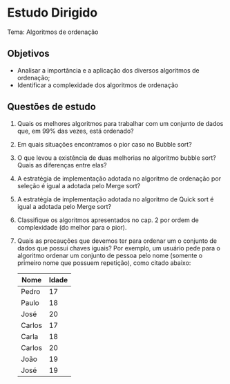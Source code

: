# Estudo Dirigido
Tema: Algoritmos de ordenação
## Objetivos
- Analisar a importância e a aplicação dos diversos algoritmos de ordenação;
- Identificar a complexidade dos algoritmos de ordenação

## Questões de estudo

1. Quais os melhores algoritmos para trabalhar com um conjunto de dados que, em 99%
das vezes, está ordenado?
2. Em quais situações encontramos o pior caso no Bubble sort?
3. O que levou a existência de duas melhorias no algoritmo bubble sort? Quais as
diferenças entre elas?
4. A estratégia de implementação adotada no algoritmo de ordenação por seleção é igual
a adotada pelo Merge sort?
5. A estratégia de implementação adotada no algoritmo de Quick sort é igual a adotada
pelo Merge sort?
6. Classifique os algoritmos apresentados no cap. 2 por ordem de complexidade (do
melhor para o pior).
7. Quais as precauções que devemos ter para ordenar um o conjunto de dados que
possui chaves iguais? Por exemplo, um usuário pede para o algoritmo ordenar um
conjunto de pessoa pelo nome (somente o primeiro nome que possuem repetição),
como citado abaixo:

    | Nome   | Idade |
    |--------|-------|
    | Pedro  | 17    |
    | Paulo  | 18    |
    | José   | 20    |
    | Carlos | 17    |
    | Carla  | 18    |
    | Carlos | 20    |
    | João   | 19    |
    | José   | 19    |
